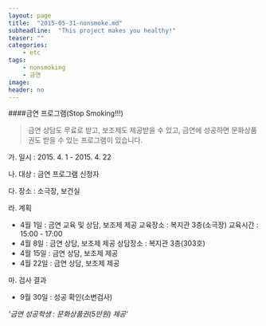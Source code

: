 ```yaml
---
layout: page
title:  "2015-05-31-nonsmoke.md"
subheadline:  "This project makes you healthy!"
teaser: ""
categories:
    - etc
tags:
    - nonsmoking
    - 금연
image:
header: no
---
```


####금연 프로그램(Stop Smoking!!!)

> 금연 상담도 무료로 받고, 보조제도 제공받을 수 있고, 금연에 성공하면 문화상품권도 받을 수 있는 프로그램이 있습니다. 

가. 일시 : 2015. 4. 1 - 2015. 4. 22

나. 대상 : 금연 프로그램 신청자

다. 장소 : 소극장, 보건실

라. 계획

   - 4월 1일 : 금연 교육 및 상담, 보조제 제공
               교육장소 : 복지관 3층(소극장)
               교육시간 : 15:00 - 17:00
   - 4월 8일 : 금연 상담, 보조제 제공
               상담장소 : 복지관 3층(303호)
   - 4월 15일 : 금연 상담, 보조제 제공
   - 4월 22일 : 금연 상담, 보조제 제공
   
마. 검사 결과
   - 9월 30일 : 성공 확인(소변검사)

*'금연 성공학생 : 문화상품권(5만원) 제공'*
